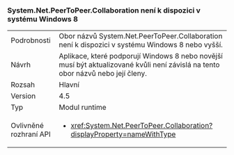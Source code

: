 ### <a name="systemnetpeertopeercollaboration-unavailable-on-windows-8"></a>System.Net.PeerToPeer.Collaboration není k dispozici v systému Windows 8

|   |   |
|---|---|
|Podrobnosti|Obor názvů System.Net.PeerToPeer.Collaboration není k dispozici v systému Windows 8 nebo vyšší.|
|Návrh|Aplikace, které podporují Windows 8 nebo novější musí být aktualizované kvůli není závislá na tento obor názvů nebo její členy.|
|Rozsah|Hlavní|
|Version|4.5|
|Typ|Modul runtime|
|Ovlivněné rozhraní API|<ul><li><xref:System.Net.PeerToPeer.Collaboration?displayProperty=nameWithType></li></ul>|

